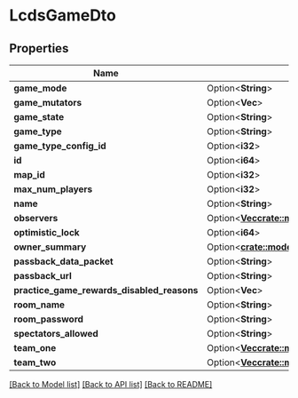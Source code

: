 # LcdsGameDto

## Properties

Name | Type | Description | Notes
------------ | ------------- | ------------- | -------------
**game_mode** | Option<**String**> |  | [optional]
**game_mutators** | Option<**Vec<String>**> |  | [optional]
**game_state** | Option<**String**> |  | [optional]
**game_type** | Option<**String**> |  | [optional]
**game_type_config_id** | Option<**i32**> |  | [optional]
**id** | Option<**i64**> |  | [optional]
**map_id** | Option<**i32**> |  | [optional]
**max_num_players** | Option<**i32**> |  | [optional]
**name** | Option<**String**> |  | [optional]
**observers** | Option<[**Vec<crate::models::LcdsPlayerParticipant>**](LcdsPlayerParticipant.md)> |  | [optional]
**optimistic_lock** | Option<**i64**> |  | [optional]
**owner_summary** | Option<[**crate::models::LcdsPlayerParticipant**](LcdsPlayerParticipant.md)> |  | [optional]
**passback_data_packet** | Option<**String**> |  | [optional]
**passback_url** | Option<**String**> |  | [optional]
**practice_game_rewards_disabled_reasons** | Option<**Vec<String>**> |  | [optional]
**room_name** | Option<**String**> |  | [optional]
**room_password** | Option<**String**> |  | [optional]
**spectators_allowed** | Option<**String**> |  | [optional]
**team_one** | Option<[**Vec<crate::models::LcdsPlayerParticipant>**](LcdsPlayerParticipant.md)> |  | [optional]
**team_two** | Option<[**Vec<crate::models::LcdsPlayerParticipant>**](LcdsPlayerParticipant.md)> |  | [optional]

[[Back to Model list]](../README.md#documentation-for-models) [[Back to API list]](../README.md#documentation-for-api-endpoints) [[Back to README]](../README.md)


